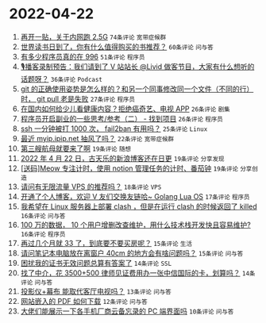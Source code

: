 # 2022-04-22

1. [再开一贴，关于内网跑 2.5G](https://www.v2ex.com/t/848523) `74条评论` `宽带症候群`
1. [世界读书日到了，你有什么值得购买的书推荐？](https://www.v2ex.com/t/848500) `60条评论` `问与答`
1. [有多少程序员真的在 996](https://www.v2ex.com/t/848561) `51条评论` `程序员`
1. [🎙播客录制预告：我们请到了 V 站站长 @Livid 做客节目，大家有什么想听的话题呀？](https://www.v2ex.com/t/848540) `36条评论` `Podcast`
1. [git 的正确使用姿势是怎么样的？和另一个同事修改同一个文件（不同的行）时， git pull 老是失败](https://www.v2ex.com/t/848517) `27条评论` `程序员`
1. [在国内如何给少儿看健康内容？拒绝癌奇艺、电视 APP](https://www.v2ex.com/t/848565) `26条评论` `剧集`
1. [程序员开启副业的一些思考/参考（二） - 找到项目](https://www.v2ex.com/t/848502) `26条评论` `程序员`
1. [ssh 一分钟被打 1000 次， fail2ban 有用吗？](https://www.v2ex.com/t/848484) `25条评论` `Linux`
1. [最近 myip.ipip.net 抽风了吗？](https://www.v2ex.com/t/848553) `22条评论` `宽带症候群`
1. [第三艘航母就要来了啊](https://www.v2ex.com/t/848582) `19条评论` `随想`
1. [2022 年 4 月 22 日，古天乐的新浪博客还在日更](https://www.v2ex.com/t/848519) `19条评论` `分享发现`
1. [[送码]Meow 专注计时，使用 notion 管理任务的计时、番茄钟](https://www.v2ex.com/t/848506) `19条评论` `分享创造`
1. [请问有无限流量 VPS 的推荐吗？](https://www.v2ex.com/t/848520) `18条评论` `VPS`
1. [开通了个人博客，欢迎 V 友们交换友链哈~ Golang Lua OS](https://www.v2ex.com/t/848550) `17条评论` `程序员`
1. [我希望在 Linux 服务器上部署 clash ，但是在运行 clash 的时候返回了 killed](https://www.v2ex.com/t/848545) `16条评论` `问与答`
1. [100 万的数据， 10 个用户增删改查维护，用什么技术栈开发快且容易维护?](https://www.v2ex.com/t/848529) `16条评论` `程序员`
1. [再过几个月就 33 了，到底要不要买房呢？](https://www.v2ex.com/t/848580) `15条评论` `生活`
1. [请问笔记本电脑放在离窗户 40cm 的地方会有啥问题吗？](https://www.v2ex.com/t/848485) `15条评论` `问与答`
1. [困扰我的证书无效问题总算有答案了](https://www.v2ex.com/t/848541) `14条评论` `SSL`
1. [找了中介，花 3500+500 律师见证费用办一张中信国际的卡，划算吗？](https://www.v2ex.com/t/848526) `14条评论` `问与答`
1. [投影仪+幕布 能取代客厅电视吗？](https://www.v2ex.com/t/848571) `13条评论` `问与答`
1. [网站嵌入的 PDF 如何下载](https://www.v2ex.com/t/848568) `12条评论` `问与答`
1. [大佬们能展示一下各手机厂商云备忘录的 PC 端界面吗](https://www.v2ex.com/t/848498) `10条评论` `问与答`
